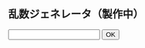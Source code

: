## 乱数ジェネレータ（製作中）

<form action="#" id="form">  
  <input type="text" name="content">
  <input type="submit" value="OK">
  <p id="output"></p>
</form>

<script>
  function getRandomInt(max) {
      return Math.floor(Math.random() * max);
    }

  function rd(N) {
    let tf_array = Array(N).fill(0);
    for (let i = 0; i < N; i++) {
      tf_array[i] = i+1;
    }

    let cnt = 0;
    let rd_n = "";
    while (true) {
      let t = getRandomInt(N);
      if (tf_array[t-1] == 0) {
        rd_n += t + "<br>---------<br>";
        tf_array[t-1] = 1;
        cnt++;
      }
      if (cnt == N) break;
    }

    return rd_n;
  }
  
  document.getElementById('form').onsubmit = function(event) {
    event.preventDefault();
    
    let inputForm = document.getElementById('form').content.value;
    let N = `${inputForm}`;
    
    if (N == "") {
      alert("値を入力してください");
    }
    else if (!isFinite(N)) {
      alert("数値を入力してください");
    }
    else {
      alert("すみません、まだ製作中です");
      /* let M = Number(N);
      let rd_n = rd(M);
      document.getElementById('output').textContent = rd_n; */
    }
  }
</script>

<style>#ccby4 { display: none; }</style>
